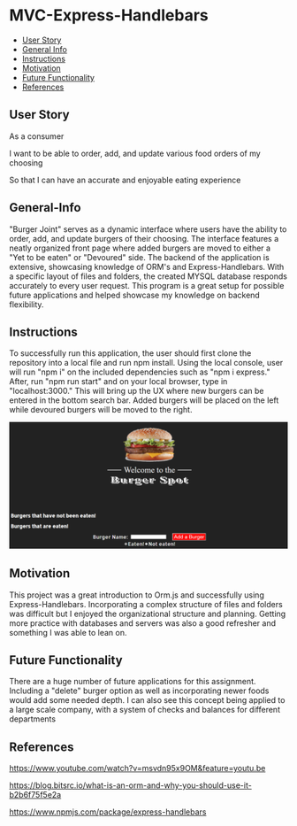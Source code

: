 # MVC-Express-Handlebars

- [User Story](#User-Story)
- [General Info](#General-Info)
- [Instructions](#Instructions)
- [Motivation](#Motivation)
- [Future Functionality](#Future-Functionality)
- [References](#References)

## User Story

As a consumer

I want to be able to order, add, and update various food orders of my choosing

So that I can have an accurate and enjoyable eating experience

## General-Info

"Burger Joint" serves as a dynamic interface where users have the ability to order, add, and update burgers of their choosing. The interface features a neatly organized front page where added burgers are moved to either a "Yet to be eaten" or "Devoured" side. The backend of the application is extensive, showcasing knowledge of ORM's and Express-Handlebars. With a specific layout of files and folders, the created MYSQL database responds accurately to every user request. This program is a great setup for possible future applications and helped showcase my knowledge on backend flexibility.

## Instructions

To successfully run this application, the user should first clone the repository into a local file and run npm install. Using the local console, user will run "npm i" on the included dependencies such as "npm i express." After, run "npm run start" and on your local browser, type in "localhost:3000." This will bring up the UX where new burgers can be entered in the bottom search bar. Added burgers will be placed on the left while devoured burgers will be moved to the right.

![UX](public/assets/js/Screenshot.png)

## Motivation

This project was a great introduction to Orm.js and successfully using Express-Handlebars. Incorporating a complex structure of files and folders was difficult but I enjoyed the organizational structure and planning. Getting more practice with databases and servers was also a good refresher and something I was able to lean on.

## Future Functionality

There are a huge number of future applications for this assignment. Including a "delete" burger option as well as incorporating newer foods would add some needed depth. I can also see this concept being applied to a large scale company, with a system of checks and balances for different departments

## References

https://www.youtube.com/watch?v=msvdn95x9OM&feature=youtu.be

https://blog.bitsrc.io/what-is-an-orm-and-why-you-should-use-it-b2b6f75f5e2a

https://www.npmjs.com/package/express-handlebars
